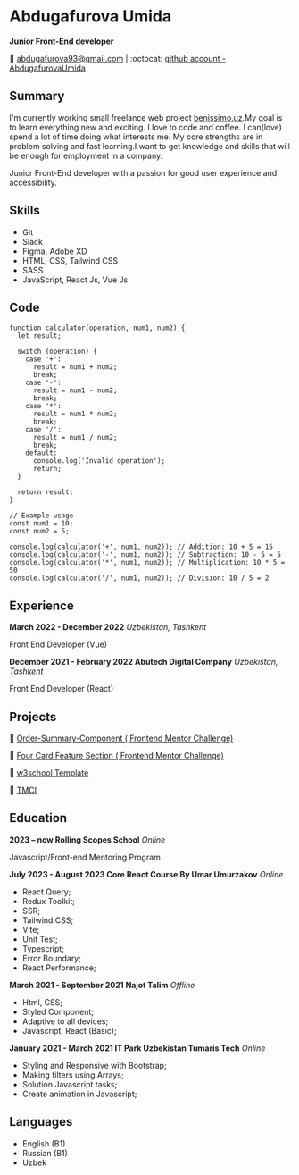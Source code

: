 
# Abdugafurova Umida

**Junior Front-End developer**

📩 <abdugafurova93@gmail.com> | :octocat: [github account - AbdugafurovaUmida](https://github.com/AbdugafurovaUmida)

## Summary
I'm currently working small freelance web project [benissimo.uz](https://benissimo-uz.vercel.app/).My goal is to learn everything new and exciting. I love to code and coffee. I can(love) spend a lot of time doing what interests me. My core strengths are in problem solving and fast learning.I want to get knowledge and skills that will be enough for employment in a company.

Junior Front-End developer with a passion for good user experience and accessibility.


## Skills
-  Git
-  Slack
-  Figma, Adobe XD
-  HTML, CSS, Tailwind CSS
-  SASS
-  JavaScript, React Js, Vue Js

## Code
```
function calculator(operation, num1, num2) {
  let result;

  switch (operation) {
    case '+':
      result = num1 + num2;
      break;
    case '-':
      result = num1 - num2;
      break;
    case '*':
      result = num1 * num2;
      break;
    case '/':
      result = num1 / num2;
      break;
    default:
      console.log('Invalid operation');
      return;
  }

  return result;
}

// Example usage
const num1 = 10;
const num2 = 5;

console.log(calculator('+', num1, num2)); // Addition: 10 + 5 = 15
console.log(calculator('-', num1, num2)); // Subtraction: 10 - 5 = 5
console.log(calculator('*', num1, num2)); // Multiplication: 10 * 5 = 50
console.log(calculator('/', num1, num2)); // Division: 10 / 5 = 2
```

## Experience

**March 2022 - December 2022** *Uzbekistan, Tashkent*

Front End Developer (Vue)

**December 2021 - February 2022 Abutech Digital Company** *Uzbekistan, Tashkent*

Front End Developer (React)

## Projects

🔗 [Order-Summary-Component  ( Frontend Mentor Challenge)](https://effervescent-cendol-8d959c.netlify.app/)

🔗 [Four Card Feature Section  ( Frontend Mentor Challenge)](https://stalwart-naiad-b1524f.netlify.app/)

🔗 [w3school Template](https://w3school-template.netlify.app/)

🔗 [TMCI](https://tmci.uz/)

## Education

**2023 – now Rolling Scopes School** *Online*

Javascript/Front-end Mentoring Program

**July 2023 - August 2023 Core React Course By Umar Umurzakov** *Online* 

- React Query;
- Redux Toolkit;
- SSR;
- Tailwind CSS;
- Vite;
- Unit Test;
- Typescript;
- Error Boundary;
- React Performance;

**March 2021 - September 2021 Najot Talim** *Offline*

- Html, CSS;
- Styled Component;
- Adaptive to all devices;
- Javascript, React (Basic);

**January 2021 - March 2021 IT Park Uzbekistan Tumaris Tech** *Online*

- Styling and Responsive with Bootstrap;
- Making filters using Arrays;
- Solution Javascript tasks;
- Create animation in Javascript;

## Languages

- English (B1)
- Russian (B1)
- Uzbek

